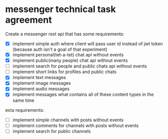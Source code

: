 # messenger technical task agreement

Create a messenger rest api that has some requirements:

- [x] implement simple auth where client will pass user id instead of jwt token (because auth isn't a goal of that experiment)
- [x] implement personal(tet-a-tet) chat api without events
- [x] implement public(many people) chat api without events
- [ ] implement search for people and public chats api without events
- [ ] implement short links for profiles and public chats
- [x] implement text messages
- [x] implement image messages
- [x] implement audio messages
- [x] implement messages what contains all of these content types in the same time

exta requirements:

- [ ] implement simple channels with posts without events
- [ ] implement comments for channels with posts without events
- [ ] implement search for public channels
